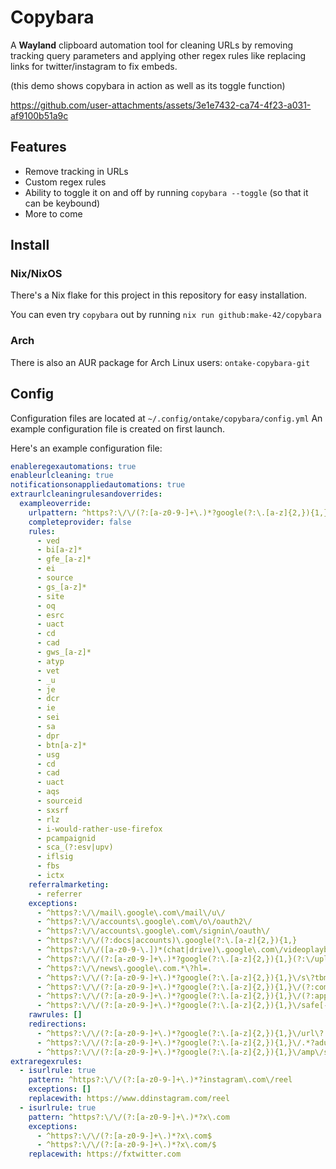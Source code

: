 # Copybara

A **Wayland** clipboard automation tool for cleaning URLs by removing tracking query parameters and applying other regex rules like replacing links for twitter/instagram to fix embeds.

(this demo shows copybara in action as well as its toggle function)

https://github.com/user-attachments/assets/3e1e7432-ca74-4f23-a031-af9100b51a9c


## Features
 - Remove tracking in URLs
 - Custom regex rules
 - Ability to toggle it on and off by running `copybara --toggle` (so that it can be keybound)
 - More to come

## Install
### Nix/NixOS
There's a Nix flake for this project in this repository for easy installation.

You can even try `copybara` out by running `nix run github:make-42/copybara`
### Arch
There is also an AUR package for Arch Linux users: `ontake-copybara-git`

## Config
Configuration files are located at `~/.config/ontake/copybara/config.yml`
An example configuration file is created on first launch.

Here's an example configuration file:
```yaml
enableregexautomations: true
enableurlcleaning: true
notificationsonappliedautomations: true
extraurlcleaningrulesandoverrides:
  exampleoverride:
    urlpattern: ^https?:\/\/(?:[a-z0-9-]+\.)*?google(?:\.[a-z]{2,}){1,}
    completeprovider: false
    rules:
      - ved
      - bi[a-z]*
      - gfe_[a-z]*
      - ei
      - source
      - gs_[a-z]*
      - site
      - oq
      - esrc
      - uact
      - cd
      - cad
      - gws_[a-z]*
      - atyp
      - vet
      - _u
      - je
      - dcr
      - ie
      - sei
      - sa
      - dpr
      - btn[a-z]*
      - usg
      - cd
      - cad
      - uact
      - aqs
      - sourceid
      - sxsrf
      - rlz
      - i-would-rather-use-firefox
      - pcampaignid
      - sca_(?:esv|upv)
      - iflsig
      - fbs
      - ictx
    referralmarketing:
      - referrer
    exceptions:
      - ^https?:\/\/mail\.google\.com\/mail\/u\/
      - ^https?:\/\/accounts\.google\.com\/o\/oauth2\/
      - ^https?:\/\/accounts\.google\.com\/signin\/oauth\/
      - ^https?:\/\/(?:docs|accounts)\.google(?:\.[a-z]{2,}){1,}
      - ^https?:\/\/([a-z0-9-\.])*(chat|drive)\.google\.com\/videoplayback
      - ^https?:\/\/(?:[a-z0-9-]+\.)*?google(?:\.[a-z]{2,}){1,}(?:\/upload)?\/drive\/
      - ^https?:\/\/news\.google\.com.*\?hl=.
      - ^https?:\/\/(?:[a-z0-9-]+\.)*?google(?:\.[a-z]{2,}){1,}\/s\?tbm=map.*?gs_[a-z]*=.
      - ^https?:\/\/(?:[a-z0-9-]+\.)*?google(?:\.[a-z]{2,}){1,}\/(?:complete\/search|setprefs|searchbyimage)
      - ^https?:\/\/(?:[a-z0-9-]+\.)*?google(?:\.[a-z]{2,}){1,}\/(?:appsactivity|aclk\?)
      - ^https?:\/\/(?:[a-z0-9-]+\.)*?google(?:\.[a-z]{2,}){1,}\/safe[-]?browsing\/([^&]+)
    rawrules: []
    redirections:
      - ^https?:\/\/(?:[a-z0-9-]+\.)*?google(?:\.[a-z]{2,}){1,}\/url\?.*?(?:url|q)=(https?[^&]+)
      - ^https?:\/\/(?:[a-z0-9-]+\.)*?google(?:\.[a-z]{2,}){1,}\/.*?adurl=([^&]+)
      - ^https?:\/\/(?:[a-z0-9-]+\.)*?google(?:\.[a-z]{2,}){1,}\/amp\/s\/([^&]+)
extraregexrules:
  - isurlrule: true
    pattern: ^https?:\/\/(?:[a-z0-9-]+\.)*?instagram\.com\/reel
    exceptions: []
    replacewith: https://www.ddinstagram.com/reel
  - isurlrule: true
    pattern: ^https?:\/\/(?:[a-z0-9-]+\.)*?x\.com
    exceptions:
      - ^https?:\/\/(?:[a-z0-9-]+\.)*?x\.com$
      - ^https?:\/\/(?:[a-z0-9-]+\.)*?x\.com/$
    replacewith: https://fxtwitter.com
```

